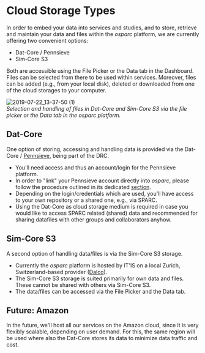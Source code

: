 # Cloud Storage Types

In order to embed your data into services and studies, and to store, retrieve and maintain your data and files within the *osparc* platform, we are currently offering two convenient options:

* Dat-Core / Pennsieve
* Sim-Core S3

Both are accessible using the File Picker or the Data tab in the Dashboard. Files can be selected from there to be used within services. Moreover, files can be added (e.g., from your local disk), deleted or downloaded from one of the cloud storages to your computer.

![2019-07-22_13-37-50 (1)](https://user-images.githubusercontent.com/32800795/61629838-55683a80-ac86-11e9-8d18-854fd1c13f08.gif ':size=600%') <br/>
*Selection and handling of files in Dat-Core and Sim-Core S3 via the file picker or the Data tab in the *osparc* platform.*

## Dat-Core

One option of storing, accessing and handling data is provided via the Dat-Core / [Pennsieve](https://discover.pennsieve.io/), being part of the DRC.
* You'll need access and thus an account/login for the Pennsieve platform.
* In order to "link" your Pennsieve account directly into *osparc*, please follow the procedure outlined in its dedicated [section](/docs/platform_introduction/main_window_and_navigation/user_setup/security_details.md).
* Depending on the login/credentials which are used, you'll have access to your own repository or a shared one, e.g., via SPARC.
* Using the Dat-Core as cloud storage medium is required in case you would like to access SPARC related (shared) data and recommended for sharing datafiles with other groups and collaborators anyhow.

## Sim-Core S3

A second option of handling data/files is via the Sim-Core S3 storage.
* Currently the *osparc* platform is hosted by IT'IS on a local Zurich, Switzerland-based provider ([Dalco](http://www.dalco.ch)).
* The Sim-Core S3 storage is suited primarily for own data and files. These cannot be shared with others via Sim-Core S3.
* The data/files can be accessed via the File Picker and the Data tab.

## Future: Amazon

In the future, we'll host all our services on the Amazon cloud, since it is very flexibly scalable, depending on user demand. For this, the same region will be used where also the Dat-Core stores its data to minimize data traffic and cost.
